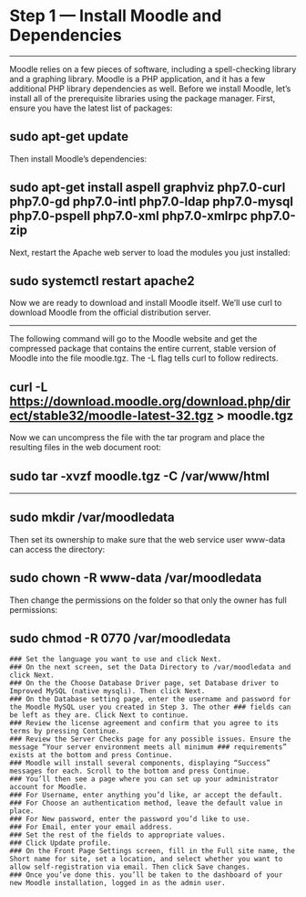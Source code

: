 # Step 1 — Install Moodle and Dependencies
***
Moodle relies on a few pieces of software, including a spell-checking library and a graphing library. Moodle is a PHP application, and it has a few additional PHP library dependencies as well. Before we install Moodle, let’s install all of the prerequisite libraries using the package manager. First, ensure you have the latest list of packages:

## sudo apt-get update
Then install Moodle’s dependencies:

## sudo apt-get install aspell graphviz php7.0-curl php7.0-gd php7.0-intl php7.0-ldap php7.0-mysql php7.0-pspell php7.0-xml php7.0-xmlrpc php7.0-zip
Next, restart the Apache web server to load the modules you just installed:

## sudo systemctl restart apache2
Now we are ready to download and install Moodle itself. We’ll use curl to download Moodle from the official distribution server.
***
The following command will go to the Moodle website and get the compressed package that contains the entire current, stable version of Moodle into the file moodle.tgz. The -L flag tells curl to follow redirects.

## curl -L https://download.moodle.org/download.php/direct/stable32/moodle-latest-32.tgz > moodle.tgz
Now we can uncompress the file with the tar program and place the resulting files in the web document root:

## sudo tar -xvzf moodle.tgz -C /var/www/html

***

## sudo mkdir /var/moodledata
Then set its ownership to make sure that the web service user www-data can access the directory:

## sudo chown -R www-data /var/moodledata
Then change the permissions on the folder so that only the owner has full permissions:

## sudo chmod -R 0770 /var/moodledata
```
### Set the language you want to use and click Next.
### On the next screen, set the Data Directory to /var/moodledata and click Next.
### On the the Choose Database Driver page, set Database driver to Improved MySQL (native mysqli). Then click Next.
### On the Database setting page, enter the username and password for the Moodle MySQL user you created in Step 3. The other ### fields can be left as they are. Click Next to continue.
### Review the license agreement and confirm that you agree to its terms by pressing Continue.
### Review the Server Checks page for any possible issues. Ensure the message “Your server environment meets all minimum ### requirements” exists at the bottom and press Continue.
### Moodle will install several components, displaying “Success” messages for each. Scroll to the bottom and press Continue.
### You’ll then see a page where you can set up your administrator account for Moodle.
### For Username, enter anything you’d like, ar accept the default.
### For Choose an authentication method, leave the default value in place.
### For New password, enter the password you’d like to use.
### For Email, enter your email address.
### Set the rest of the fields to appropriate values.
### Click Update profile.
### On the Front Page Settings screen, fill in the Full site name, the Short name for site, set a location, and select whether you want to allow self-registration via email. Then click Save changes.
### Once you’ve done this. you’ll be taken to the dashboard of your new Moodle installation, logged in as the admin user.

